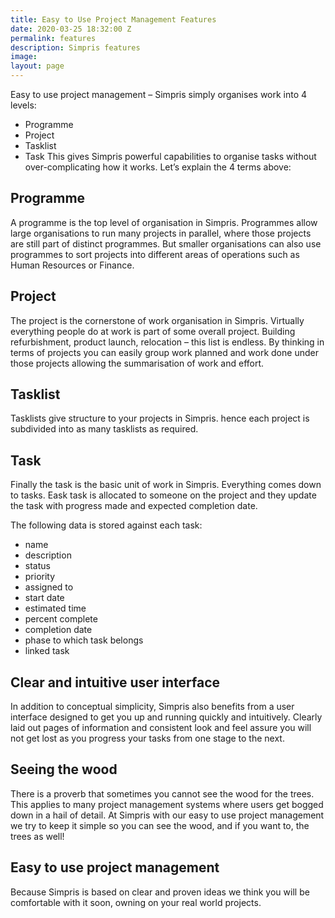 ```yaml
---
title: Easy to Use Project Management Features
date: 2020-03-25 18:32:00 Z
permalink: features
description: Simpris features
image: 
layout: page
---
```


Easy to use project management – Simpris simply organises work into 4 levels:
* Programme
* Project
* Tasklist
* Task
This gives Simpris powerful capabilities to organise tasks without over-complicating how it works. Let’s explain the 4 terms above:
## Programme
A programme is the top level of organisation in Simpris. Programmes allow large organisations to run many projects in parallel, where those projects are still part of distinct programmes. But smaller organisations can also use programmes to sort projects into different areas of operations such as Human Resources or Finance.
## Project
The project is the cornerstone of work organisation in Simpris. Virtually everything people do at work is part of some overall project. Building refurbishment, product launch, relocation – this list is endless. By thinking in terms of projects you can easily group work planned and work done under those projects allowing the summarisation of work and effort.
## Tasklist
Tasklists give structure to your projects in Simpris. hence each project is subdivided into as many tasklists as required.
## Task
Finally the task is the basic unit of work in Simpris. Everything comes down to tasks. Eask task is allocated to someone on the project and they update the task with progress made and expected completion date.

The following data is stored against each task:
* name
* description
* status
* priority
* assigned to
* start date
* estimated time
* percent complete
* completion date
* phase to which task belongs
* linked task

## Clear and intuitive user interface
In addition to conceptual simplicity, Simpris also benefits from a user interface designed to get you up and running quickly and intuitively. Clearly laid out pages of information and consistent look and feel assure you will not get lost as you progress your tasks from one stage to the next.
## Seeing the wood
There is a proverb that sometimes you cannot see the wood for the trees. This applies to many project management systems where users get bogged down in a hail of detail. At Simpris with our easy to use project management we try to keep it simple so you can see the wood, and if you want to, the trees as well!
## Easy to use project management
Because Simpris is based on clear and proven ideas we think you will be comfortable with it soon, owning on your real world projects.